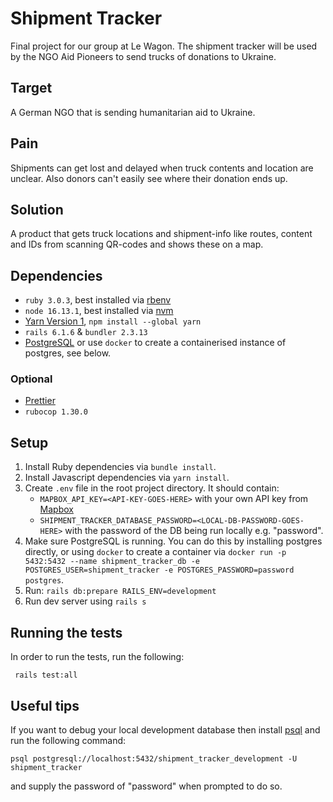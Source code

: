 # Shipment Tracker
Final project for our group at Le Wagon. The shipment tracker will be used by the NGO Aid Pioneers to send trucks of donations to Ukraine. 

## Target
A German NGO that is sending humanitarian aid to Ukraine.

## Pain
Shipments can get lost and delayed when truck contents and location are unclear. Also donors can't easily see where their donation ends up.

## Solution
A product that gets truck locations and shipment-info like routes, content and IDs from scanning QR-codes and shows these on a map.

## Dependencies
- `ruby 3.0.3`, best installed via [rbenv](https://github.com/rbenv/rbenv)
- `node 16.13.1`, best installed via [nvm](https://github.com/nvm-sh/nvm)
- [Yarn Version 1](https://classic.yarnpkg.com/en/), `npm install --global yarn`
- `rails 6.1.6` & `bundler 2.3.13`
- [PostgreSQL](https://www.postgresql.org/) or use `docker` to create a containerised instance of postgres, see below.

### Optional
- [Prettier](https://prettier.io/)
- `rubocop 1.30.0`

## Setup
1. Install Ruby dependencies via `bundle install`.
2. Install Javascript dependencies via `yarn install`.
3. Create `.env` file in the root project directory. It should contain:
    - `MAPBOX_API_KEY=<API-KEY-GOES-HERE>` with your own API key from [Mapbox](https://www.mapbox.com/)
    - `SHIPMENT_TRACKER_DATABASE_PASSWORD=<LOCAL-DB-PASSWORD-GOES-HERE>` with the password of the DB being run locally e.g. "password".
4. Make sure PostgreSQL is running. You can do this by installing postgres directly, or using `docker` to create a container via `docker run -p 5432:5432 --name shipment_tracker_db -e POSTGRES_USER=shipment_tracker -e POSTGRES_PASSWORD=password postgres`.
5. Run: `rails db:prepare RAILS_ENV=development`
6. Run dev server using `rails s`

## Running the tests
In order to run the tests, run the following:

```shell
 rails test:all
```

## Useful tips
If you want to debug your local development database then install [psql](https://formulae.brew.sh/formula/postgresql) and run the following command:

```shell
psql postgresql://localhost:5432/shipment_tracker_development -U shipment_tracker
```

and supply the password of "password" when prompted to do so.